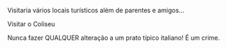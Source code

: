 
Visitaria vários locais turísticos além de parentes e amigos...

Visitar o Coliseu

Nunca fazer QUALQUER alteração a um prato típico italiano!
É um crime.
